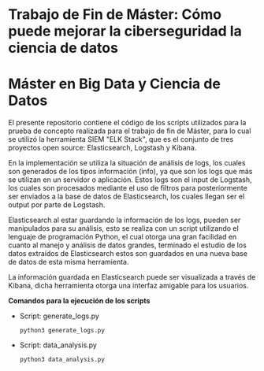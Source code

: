 # Trabajo de Fin de Máster: Cómo puede mejorar la ciberseguridad la ciencia de datos
# Máster en Big Data y Ciencia de Datos

El presente repositorio contiene el código de los scripts utilizados para la prueba de concepto realizada para el trabajo de fin de Máster, para lo cual se utilizó la herramienta SIEM "ELK Stack", que es el conjunto de tres proyectos open source: Elasticsearch, Logstash y Kibana.

En la implementación se utiliza la situación de análisis de logs, los cuales son generados de los tipos información (info), ya que son los logs que más se utilizan en un servidor o aplicación. Estos logs son el input de Logstash, los cuales son procesados mediante el uso de filtros para posteriormente ser enviados a la base de datos de Elasticsearch, los cuales llegan ser el output por parte de Logstash.

Elasticsearch al estar guardando la información de los logs, pueden ser manipulados para su análisis, esto se realiza con un script utilizando el lenguaje de programación Python, el cual otorga una gran facilidad en cuanto al manejo y análisis de datos grandes, terminado el estudio de los datos extraídos de Elasticsearch estos son guardados en una nueva base de datos de esta misma herramienta.

La información guardada en Elasticsearch puede ser visualizada a través de Kibana, dicha herramienta otorga una interfaz amigable para los usuarios.

**Comandos para la ejecución de los scripts**
- Script: generate_logs.py
  ``` 
  python3 generate_logs.py
  ``` 
  
- Script: data_analysis.py
  ``` 
  python3 data_analysis.py
  ``` 

